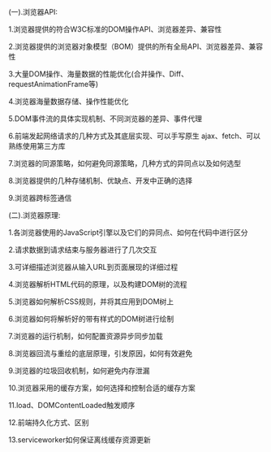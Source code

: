 (一).浏览器API:

  1.浏览器提供的符合W3C标准的DOM操作API、浏览器差异、兼容性

  2.浏览器提供的浏览器对象模型（BOM）提供的所有全局API、浏览器差异、兼容性

  3.大量DOM操作、海量数据的性能优化(合并操作、Diff、requestAnimationFrame等)

  4.浏览器海量数据存储、操作性能优化

  5.DOM事件流的具体实现机制、不同浏览器的差异、事件代理

  6.前端发起网络请求的几种方式及其底层实现、可以手写原生 ajax、fetch、可以熟练使用第三方库

  7.浏览器的同源策略，如何避免同源策略，几种方式的异同点以及如何选型

  8.浏览器提供的几种存储机制、优缺点、开发中正确的选择

  9.浏览器跨标签通信

(二).浏览器原理:

  1.各浏览器使用的JavaScript引擎以及它们的异同点、如何在代码中进行区分

  2.请求数据到请求结束与服务器进行了几次交互

  3.可详细描述浏览器从输入URL到页面展现的详细过程

  4.浏览器解析HTML代码的原理，以及构建DOM树的流程

  5.浏览器如何解析CSS规则，并将其应用到DOM树上

  6.浏览器如何将解析好的带有样式的DOM树进行绘制

  7.浏览器的运行机制，如何配置资源异步同步加载

  8.浏览器回流与重绘的底层原理，引发原因，如何有效避免

  9.浏览器的垃圾回收机制，如何避免内存泄漏

  10.浏览器采用的缓存方案，如何选择和控制合适的缓存方案

  11.load、DOMContentLoaded触发顺序

  12.前端持久化方式、区别

  13.serviceworker如何保证离线缓存资源更新
